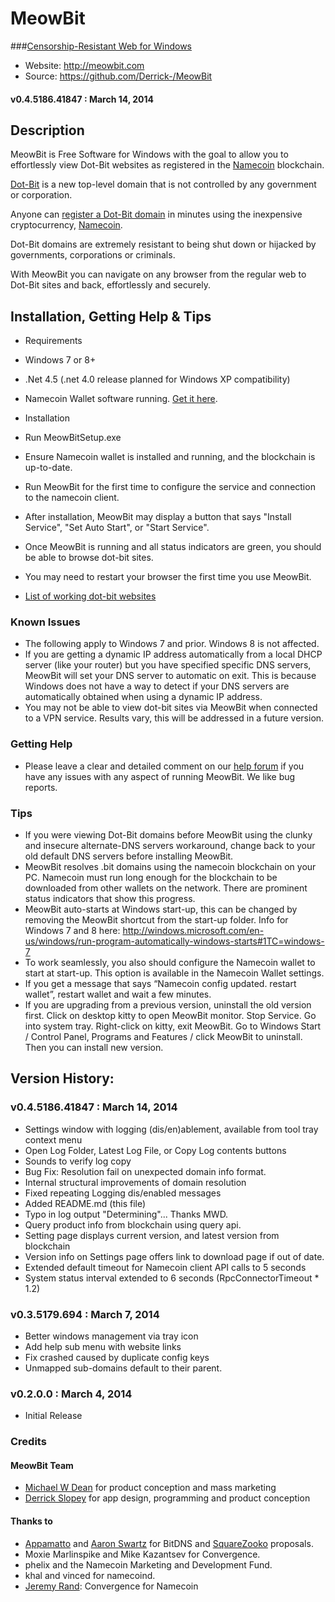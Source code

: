 ﻿MeowBit
=======
###[Censorship-Resistant Web for Windows](http://meowbit.com/press-release/)
* Website: http://meowbit.com
* Source: https://github.com/Derrick-/MeowBit

#### v0.4.5186.41847 : March 14, 2014

## Description
MeowBit is Free Software for Windows with the goal to allow you to effortlessly view Dot-Bit websites as registered in the [Namecoin](http://namecoin.info) blockchain.

[Dot-Bit](http://meowbit.com/what-is-dot-bit/) is a new top-level domain that is not controlled by any government or corporation.

Anyone can [register a Dot-Bit domain](http://meowbit.com/how-to-register-dot-bit-domains/) in minutes using the inexpensive cryptocurrency, [Namecoin](http://namecoin.info).

Dot-Bit domains are extremely resistant to being shut down or hijacked by governments, corporations or criminals.

With MeowBit you can navigate on any browser from the regular web to Dot-Bit sites and back, effortlessly and securely.

## Installation, Getting Help & Tips
* Requirements
 * Windows 7 or 8+
 * .Net 4.5 (.net 4.0 release planned for Windows XP compatibility)
 * Namecoin Wallet software running. [Get it here](http://namecoin.com).

* Installation
 * Run MeowBitSetup.exe
 * Ensure Namecoin wallet is installed and running, and the blockchain is up-to-date.
 * Run MeowBit for the first time to configure the service and connection to the namecoin client.
 * After installation, MeowBit may display a button that says "Install Service", "Set Auto Start", or "Start Service".
 * Once MeowBit is running and all status indicators are green, you should be able to browse dot-bit sites.
 * You may need to restart your browser the first time you use MeowBit.
 * [List of working dot-bit websites](http://meowbit.com/list-of-working-dot-bit-websites/)

### Known Issues
 * The following apply to Windows 7 and prior. Windows 8 is not affected.
  * If you are getting a dynamic IP address automatically from a local DHCP server (like your router) but you have specified specific DNS servers, MeowBit will set your DNS server to automatic on exit. This is because Windows does not have a way to detect if your DNS servers are automatically obtained when using a dynamic IP address.
  * You may not be able to view dot-bit sites via MeowBit when connected to a VPN service. Results vary, this will be addressed in a future version.
 
### Getting Help
 * Please leave a clear and detailed comment on our [help forum](http://meowbit.com/forums/) if you have any issues with any aspect of running MeowBit. We like bug reports.

### Tips
 * If you were viewing Dot-Bit domains before MeowBit using the clunky and insecure alternate-DNS servers workaround, change back to your old default DNS servers before installing MeowBit.
 * MeowBit resolves .bit domains using the namecoin blockchain on your PC. Namecoin must run long enough for the blockchain to be downloaded from other wallets on the network. There are prominent status indicators that show this progress.
 * MeowBit auto-starts at Windows start-up, this can be changed by removing the MeowBit shortcut from the start-up folder. Info for Windows 7 and 8 here: http://windows.microsoft.com/en-us/windows/run-program-automatically-windows-starts#1TC=windows-7
 * To work seamlessly, you also should configure the Namecoin wallet to start at start-up. This option is available in the Namecoin Wallet settings.
 * If you get a message that says “Namecoin config updated. restart wallet”, restart wallet and wait a few minutes.
 * If you are upgrading from a previous version, uninstall the old version first. Click on desktop kitty to open MeowBit monitor. Stop Service. Go into system tray. Right-click on kitty, exit MeowBit. Go to Windows Start / Control Panel, Programs and Features / click MeowBit to uninstall. Then you can install new version.
 
## Version History:
### v0.4.5186.41847 : March 14, 2014
 * Settings window with logging (dis/en)ablement, available from tool tray context menu
 * Open Log Folder, Latest Log File, or Copy Log contents buttons 
 * Sounds to verify log copy
 * Bug Fix: Resolution fail on unexpected domain info format.
 * Internal structural improvements of domain resolution
 * Fixed repeating Logging dis/enabled messages
 * Added README.md (this file)
 * Typo in log output "Determining"... Thanks MWD.
 * Query product info from blockchain using query api.
 * Setting page displays current version, and latest version from blockchain
 * Version info on Settings page offers link to download page if out of date.
 * Extended default timeout for Namecoin client API calls to 5 seconds
 * System status interval extended to 6 seconds (RpcConnectorTimeout * 1.2)
	
### v0.3.5179.694 : March 7, 2014
 * Better windows management via tray icon
 * Add help sub menu with website links
 * Fix crashed caused by duplicate config keys
 * Unmapped sub-domains default to their parent.

### v0.2.0.0 : March 4, 2014
  * Initial Release

### Credits
#### MeowBit Team
 * [Michael W Dean](http://www.michaelwdean.com/) for product conception and mass marketing
 * [Derrick Slopey](https://github.com/Derrick-) for app design, programming and product conception

#### Thanks to
 * [Appamatto](https://bitcointalk.org/?topic=1790.0) and [Aaron Swartz](http://www.aaronsw.com/weblog/uncensor) for BitDNS and [SquareZooko](http://www.aaronsw.com/weblog/squarezooko) proposals.
 * Moxie Marlinspike and Mike Kazantsev for Convergence.
 * phelix and the Namecoin Marketing and Development Fund.
 * khal and vinced for namecoind.
 * [Jeremy Rand](http://veclabs.bit/): Convergence for Namecoin
